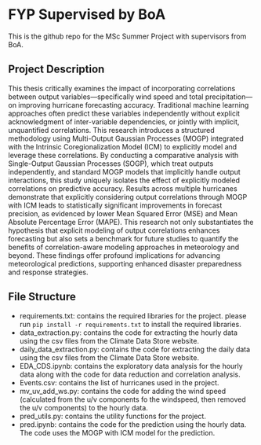 # FYP Supervised by BoA


This is the github repo for the MSc Summer Project with supervisors from BoA.


## Project Description

This thesis critically examines the impact of incorporating correlations between output variables—specifically wind speed and total precipitation—on improving hurricane forecasting accuracy. Traditional machine learning approaches often predict these variables independently without explicit acknowledgment of inter-variable dependencies, or jointly with implicit, unquantified correlations. This research introduces a structured methodology using Multi-Output Gaussian Processes (MOGP) integrated with the Intrinsic Coregionalization Model (ICM) to explicitly model and leverage these correlations. By conducting a comparative analysis with Single-Output Gaussian Processes (SOGP), which treat outputs independently, and standard MOGP models that implicitly handle output interactions, this study uniquely isolates the effect of explicitly modeled correlations on predictive accuracy. Results across multiple hurricanes demonstrate that explicitly considering output correlations through MOGP with ICM leads to statistically significant improvements in forecast precision, as evidenced by lower Mean Squared Error (MSE) and Mean Absolute Percentage Error (MAPE). This research not only substantiates the hypothesis that explicit modeling of output correlations enhances forecasting but also sets a benchmark for future studies to quantify the benefits of correlation-aware modeling approaches in meteorology and beyond. These findings offer profound implications for advancing meteorological predictions, supporting enhanced disaster preparedness and response strategies.

## File Structure

- requirements.txt: contains the required libraries for the project. please run `pip install -r requirements.txt` to install the required libraries.
- data_extraction.py: contains the code for extracting the hourly data using the csv files from the Climate Data Store website.
- daily_data_extraction.py: contains the code for extracting the daily data using the csv files from the Climate Data Store website.
- EDA_CDS.ipynb: contains the exploratory data analysis for the hourly data along with the code for data reduction and correlation analysis.
- Events.csv: contains the list of hurricanes used in the project.
- mv_uv_add_ws.py: contains the code for adding the wind speed (calculated from the u/v components fo the windspeed, then removed the u/v components) to the hourly data.
- pred_utils.py: contains the utility functions for the project.
- pred.ipynb: contains the code for the prediction using the hourly data. The code uses the MOGP with ICM model for the prediction.
